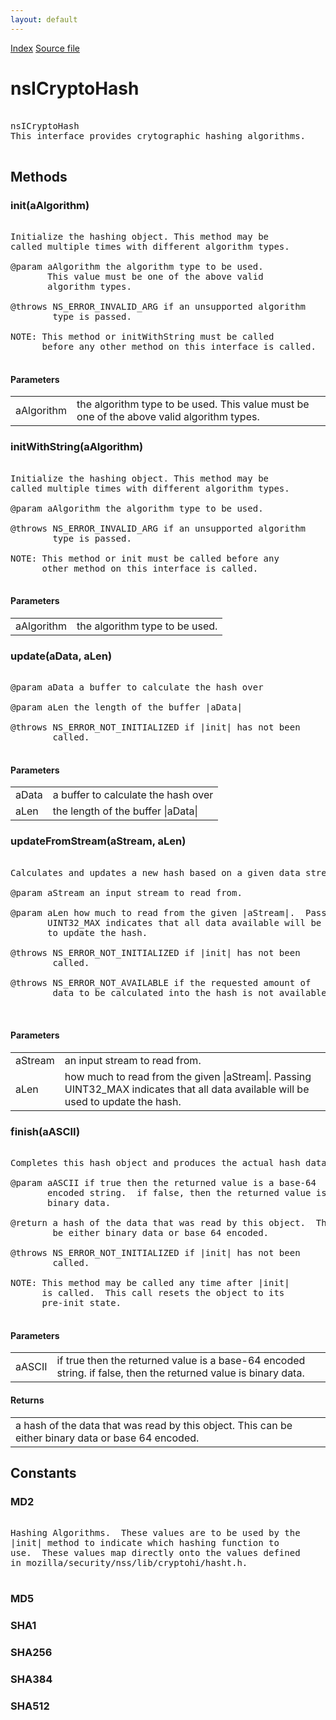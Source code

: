 ```yaml
---
layout: default
---
```

<div id='links'><a href="../index.html">Index</a>
<a href="http://dxr.mozilla.org/mozilla-central/source/netwerk/base/public/nsICryptoHash.idl">Source file</a>
</div>

# nsICryptoHash #
<pre>  
nsICryptoHash  
This interface provides crytographic hashing algorithms.  
  
</pre>
## Methods ##

### init(aAlgorithm) ###
<pre>  
Initialize the hashing object. This method may be  
called multiple times with different algorithm types.  
  
@param aAlgorithm the algorithm type to be used.  
       This value must be one of the above valid  
       algorithm types.  
  
@throws NS_ERROR_INVALID_ARG if an unsupported algorithm  
        type is passed.  
  
NOTE: This method or initWithString must be called  
      before any other method on this interface is called.  
  
</pre>
#### Parameters ####

<table>

<tr>
<td>aAlgorithm</td>
<td>the algorithm type to be used.  
       This value must be one of the above valid  
       algorithm types.  
</td>
</tr>

</table>

### initWithString(aAlgorithm) ###
<pre>  
Initialize the hashing object. This method may be  
called multiple times with different algorithm types.  
  
@param aAlgorithm the algorithm type to be used.  
  
@throws NS_ERROR_INVALID_ARG if an unsupported algorithm  
        type is passed.  
  
NOTE: This method or init must be called before any  
      other method on this interface is called.  
  
</pre>
#### Parameters ####

<table>

<tr>
<td>aAlgorithm</td>
<td>the algorithm type to be used.  
</td>
</tr>

</table>

### update(aData, aLen) ###
<pre>  
@param aData a buffer to calculate the hash over  
  
@param aLen the length of the buffer |aData|  
  
@throws NS_ERROR_NOT_INITIALIZED if |init| has not been   
        called.  
  
</pre>
#### Parameters ####

<table>

<tr>
<td>aData</td>
<td>a buffer to calculate the hash over  
</td>
</tr>

<tr>
<td>aLen</td>
<td>the length of the buffer |aData|  
</td>
</tr>

</table>

### updateFromStream(aStream, aLen) ###
<pre>  
Calculates and updates a new hash based on a given data stream.  
  
@param aStream an input stream to read from.  
  
@param aLen how much to read from the given |aStream|.  Passing  
       UINT32_MAX indicates that all data available will be used   
       to update the hash.   
  
@throws NS_ERROR_NOT_INITIALIZED if |init| has not been   
        called.  
  
@throws NS_ERROR_NOT_AVAILABLE if the requested amount of   
        data to be calculated into the hash is not available.  
  
  
</pre>
#### Parameters ####

<table>

<tr>
<td>aStream</td>
<td>an input stream to read from.  
</td>
</tr>

<tr>
<td>aLen</td>
<td>how much to read from the given |aStream|.  Passing  
       UINT32_MAX indicates that all data available will be used   
       to update the hash.   
</td>
</tr>

</table>

### finish(aASCII) ###
<pre>  
Completes this hash object and produces the actual hash data.  
  
@param aASCII if true then the returned value is a base-64   
       encoded string.  if false, then the returned value is  
       binary data.    
  
@return a hash of the data that was read by this object.  This can  
        be either binary data or base 64 encoded.  
  
@throws NS_ERROR_NOT_INITIALIZED if |init| has not been   
        called.  
  
NOTE: This method may be called any time after |init|  
      is called.  This call resets the object to its  
      pre-init state.  
  
</pre>
#### Parameters ####

<table>

<tr>
<td>aASCII</td>
<td>if true then the returned value is a base-64   
       encoded string.  if false, then the returned value is  
       binary data.    
</td>
</tr>

</table>

#### Returns ####

<table>

<tr>
<td>a hash of the data that was read by this object.  This can  
        be either binary data or base 64 encoded.  
</td>
</tr>

</table>

## Constants ##

### MD2 ###
<pre>  
Hashing Algorithms.  These values are to be used by the  
|init| method to indicate which hashing function to  
use.  These values map directly onto the values defined  
in mozilla/security/nss/lib/cryptohi/hasht.h.  
  
</pre>
### MD5 ###

### SHA1 ###

### SHA256 ###

### SHA384 ###

### SHA512 ###

